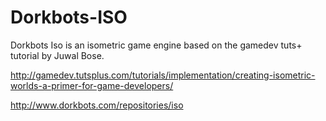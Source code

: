 Dorkbots-ISO
=================

Dorkbots Iso is an isometric game engine based on the gamedev tuts+ tutorial by Juwal Bose.

http://gamedev.tutsplus.com/tutorials/implementation/creating-isometric-worlds-a-primer-for-game-developers/

http://www.dorkbots.com/repositories/iso